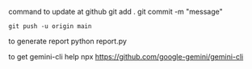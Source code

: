 command to update at github
    git add .
    git commit -m "message"

    git push -u origin main


to generate report 
    python report.py


to get gemini-cli help
    npx https://github.com/google-gemini/gemini-cli
